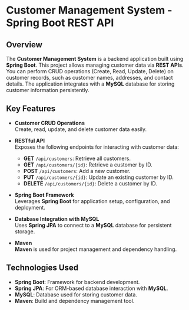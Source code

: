 # Customer Management System - Spring Boot REST API

## Overview

The **Customer Management System** is a backend application built using **Spring Boot**. This project allows managing customer data via **REST APIs**. You can perform CRUD operations (Create, Read, Update, Delete) on customer records, such as customer names, addresses, and contact details. The application integrates with a **MySQL** database for storing customer information persistently.

## Key Features

- **Customer CRUD Operations**  
  Create, read, update, and delete customer data easily.

- **RESTful API**  
  Exposes the following endpoints for interacting with customer data:
  - **GET** `/api/customers`: Retrieve all customers.
  - **GET** `/api/customers/{id}`: Retrieve a customer by ID.
  - **POST** `/api/customers`: Add a new customer.
  - **PUT** `/api/customers/{id}`: Update an existing customer by ID.
  - **DELETE** `/api/customers/{id}`: Delete a customer by ID.

- **Spring Boot Framework**  
  Leverages **Spring Boot** for application setup, configuration, and deployment.

- **Database Integration with MySQL**  
  Uses **Spring JPA** to connect to a **MySQL** database for persistent storage.

- **Maven**  
  **Maven** is used for project management and dependency handling.

## Technologies Used

- **Spring Boot**: Framework for backend development.
- **Spring JPA**: For ORM-based database interaction with **MySQL**.
- **MySQL**: Database used for storing customer data.
- **Maven**: Build and dependency management tool.
